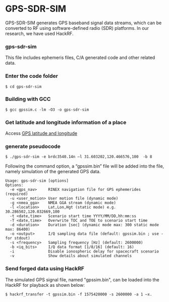 # GPS-SDR-SIM

GPS-SDR-SIM generates GPS baseband signal data streams, which can be converted 
to RF using software-defined radio (SDR) platforms. In our research, we have used HackRF.

### gps-sdr-sim

This file includes ephemeris files, C/A generated code and other related data.

### Enter the code folder
```
$ cd gps-sdr-sim
```

### Building with GCC

```
$ gcc gpssim.c -lm -O3 -o gps-sdr-sim
```

### Get latitude and longitude information of a place

Access [GPS latitude and longitude](http://www.gpsspg.com/maps.htm)

### generate pseudocode 

```
$ ./gps-sdr-sim -e brdc3540.14n –l 31.603202,120.466576,100  -b 8
```
Following the command option, a “gpssim.bin” file will be added into the file, namely simulation of the generated GPS data.

```
Usage: gps-sdr-sim [options]
Options:
  -e <gps_nav>     RINEX navigation file for GPS ephemerides (required)
  -u <user_motion> User motion file (dynamic mode)
  -g <nmea_gga>    NMEA GGA stream (dynamic mode)
  -l <location>    Lat,Lon,Hgt (static mode) e.g. 30.286502,120.032669,100
  -t <date,time>   Scenario start time YYYY/MM/DD,hh:mm:ss
  -T <date,time>   Overwrite TOC and TOE to scenario start time
  -d <duration>    Duration [sec] (dynamic mode max: 300 static mode max: 86400)
  -o <output>      I/Q sampling data file (default: gpssim.bin ; use - for stdout)
  -s <frequency>   Sampling frequency [Hz] (default: 2600000)
  -b <iq_bits>     I/Q data format [1/8/16] (default: 16)
  -i               Disable ionospheric delay for spacecraft scenario
  -v               Show details about simulated channels
```

### Send forged data using HackRF

The simulated GPS signal file, named "gpssim.bin", can be loaded
into the HackRF for playback as shown below:

```
$ hackrf_transfer -t gpssim.bin -f 1575420000 -s 2600000 -a 1 –x.
```
